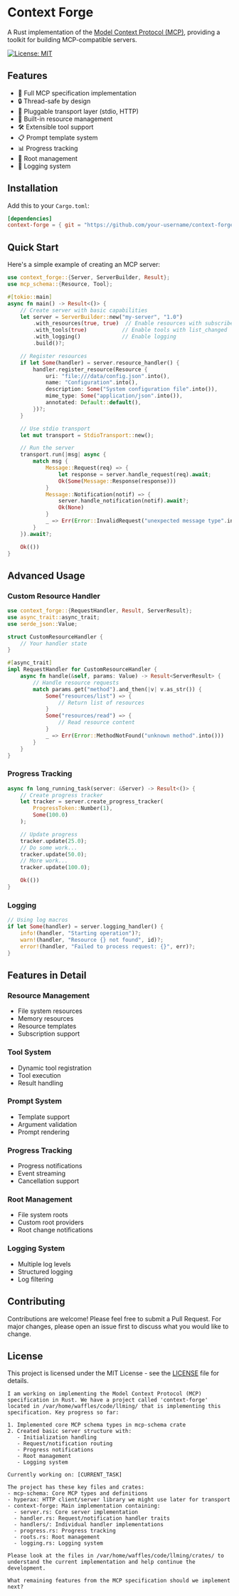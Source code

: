 # Context Forge

A Rust implementation of the [Model Context Protocol (MCP)](https://modelcontextprotocol.github.io/specification), providing a toolkit for building MCP-compatible servers.

[![License: MIT](https://img.shields.io/badge/License-MIT-yellow.svg)](https://opensource.org/licenses/MIT)

## Features

- 🚀 Full MCP specification implementation
- 🔒 Thread-safe by design
- 🔌 Pluggable transport layer (stdio, HTTP)
- 📝 Built-in resource management
- 🛠 Extensible tool support
- 📋 Prompt template system
- 📊 Progress tracking
- 📡 Root management
- 📝 Logging system

## Installation

Add this to your `Cargo.toml`:

```toml
[dependencies]
context-forge = { git = "https://github.com/your-username/context-forge" }
```

## Quick Start

Here's a simple example of creating an MCP server:

```rust
use context_forge::{Server, ServerBuilder, Result};
use mcp_schema::{Resource, Tool};

#[tokio::main]
async fn main() -> Result<()> {
    // Create server with basic capabilities
    let server = ServerBuilder::new("my-server", "1.0")
        .with_resources(true, true)  // Enable resources with subscribe and list_changed
        .with_tools(true)           // Enable tools with list_changed
        .with_logging()             // Enable logging
        .build()?;

    // Register resources
    if let Some(handler) = server.resource_handler() {
        handler.register_resource(Resource {
            uri: "file:///data/config.json".into(),
            name: "Configuration".into(),
            description: Some("System configuration file".into()),
            mime_type: Some("application/json".into()),
            annotated: Default::default(),
        })?;
    }

    // Use stdio transport
    let mut transport = StdioTransport::new();

    // Run the server
    transport.run(|msg| async {
        match msg {
            Message::Request(req) => {
                let response = server.handle_request(req).await;
                Ok(Some(Message::Response(response)))
            }
            Message::Notification(notif) => {
                server.handle_notification(notif).await?;
                Ok(None)
            }
            _ => Err(Error::InvalidRequest("unexpected message type".into())),
        }
    }).await?;

    Ok(())
}
```

## Advanced Usage

### Custom Resource Handler

```rust
use context_forge::{RequestHandler, Result, ServerResult};
use async_trait::async_trait;
use serde_json::Value;

struct CustomResourceHandler {
    // Your handler state
}

#[async_trait]
impl RequestHandler for CustomResourceHandler {
    async fn handle(&self, params: Value) -> Result<ServerResult> {
        // Handle resource requests
        match params.get("method").and_then(|v| v.as_str()) {
            Some("resources/list") => {
                // Return list of resources
            }
            Some("resources/read") => {
                // Read resource content
            }
            _ => Err(Error::MethodNotFound("unknown method".into()))
        }
    }
}
```

### Progress Tracking

```rust
async fn long_running_task(server: &Server) -> Result<()> {
    // Create progress tracker
    let tracker = server.create_progress_tracker(
        ProgressToken::Number(1),
        Some(100.0)
    );

    // Update progress
    tracker.update(25.0);
    // Do some work...
    tracker.update(50.0);
    // More work...
    tracker.update(100.0);

    Ok(())
}
```

### Logging

```rust
// Using log macros
if let Some(handler) = server.logging_handler() {
    info!(handler, "Starting operation")?;
    warn!(handler, "Resource {} not found", id)?;
    error!(handler, "Failed to process request: {}", err)?;
}
```

## Features in Detail

### Resource Management
- File system resources
- Memory resources
- Resource templates
- Subscription support

### Tool System
- Dynamic tool registration
- Tool execution
- Result handling

### Prompt System
- Template support
- Argument validation
- Prompt rendering

### Progress Tracking
- Progress notifications
- Event streaming
- Cancellation support

### Root Management
- File system roots
- Custom root providers
- Root change notifications

### Logging System
- Multiple log levels
- Structured logging
- Log filtering

## Contributing

Contributions are welcome! Please feel free to submit a Pull Request. For major changes, please open an issue first to discuss what you would like to change.

## License

This project is licensed under the MIT License - see the [LICENSE](LICENSE) file for details.


```
I am working on implementing the Model Context Protocol (MCP) specification in Rust. We have a project called 'context-forge' located in /var/home/waffles/code/llming/ that is implementing this specification. Key progress so far:

1. Implemented core MCP schema types in mcp-schema crate
2. Created basic server structure with:
   - Initialization handling
   - Request/notification routing
   - Progress notifications
   - Root management
   - Logging system

Currently working on: [CURRENT_TASK]

The project has these key files and crates:
- mcp-schema: Core MCP types and definitions
- hyperax: HTTP client/server library we might use later for transport
- context-forge: Main implementation containing:
  - server.rs: Core server implementation
  - handler.rs: Request/notification handler traits
  - handlers/: Individual handler implementations
  - progress.rs: Progress tracking
  - roots.rs: Root management
  - logging.rs: Logging system

Please look at the files in /var/home/waffles/code/llming/crates/ to understand the current implementation and help continue the development.

What remaining features from the MCP specification should we implement next?
```